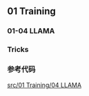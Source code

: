 
## 01 Training

### 01-04 LLAMA

### Tricks



### 参考代码
[src/01 Training/04 LLAMA](https://github.com/limccn/deepspeed-trick/tree/main/src/01%20Training/04%20LLAMA)